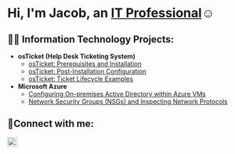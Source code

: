<h1>Hi, I'm Jacob, an <a href="https://www.linkedin.com/in/jacob-ayer">IT Professional</a>☺</h1>

<h2>👨‍💻 Information Technology Projects:</h2>

- <b>osTicket (Help Desk Ticketing System)</b>
  - [osTicket: Prerequisites and Installation](https://github.com/Postmoedev/osticket-prereqs)
  - [osTicket: Post-Installation Configuration](https://github.com/Postmoedev/post-install-config)
  - [osTicket: Ticket Lifecycle Examples](https://github.com/Postmoedev/ticket-lifecycle)
- <b>Microsoft Azure</b>
  - [Configuring On-premises Active Directory within Azure VMs](https://github.com/Postmoedev/configure-ad)
  - [Network Security Groups (NSGs) and Inspecting Network Protocols](https://github.com/Postmoedev/azure-network-protocols)

<h2>🤳Connect with me:</h2>

[<img align="left" alt="Jacob | LinkedIn" width="22px" src="https://cdn.jsdelivr.net/npm/simple-icons@v3/icons/linkedin.svg" />][linkedin]

[linkedin]: <a href="https://www.linkedin.com/in/jacob-ayer">
